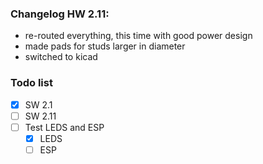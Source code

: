### Changelog HW 2.11:

- re-routed everything, this time with good power design
- made pads for studs larger in diameter
- switched to kicad

### Todo list

- [x] SW 2.1
- [ ] SW 2.11
- [ ] Test LEDS and ESP
  - [x] LEDS
  - [ ] ESP
